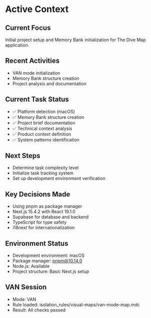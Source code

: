 # Active Context

## Current Focus

Initial project setup and Memory Bank initialization for The Dive Map application.

## Recent Activities

- VAN mode initialization
- Memory Bank structure creation
- Project analysis and documentation

## Current Task Status

- ✅ Platform detection (macOS)
- ✅ Memory Bank structure creation
- ✅ Project brief documentation
- ✅ Technical context analysis
- ✅ Product context definition
- ✅ System patterns identification

## Next Steps

- Determine task complexity level
- Initialize task tracking system
- Set up development environment verification

## Key Decisions Made

- Using pnpm as package manager
- Next.js 15.4.2 with React 19.1.0
- Supabase for database and backend
- TypeScript for type safety
- i18next for internationalization

## Environment Status

- Development environment: macOS
- Package manager: pnpm@10.14.0
- Node.js: Available
- Project structure: Basic Next.js setup

## VAN Session

- Mode: VAN
- Rule loaded: isolation_rules/visual-maps/van-mode-map.mdc
- Result: All checks passed
